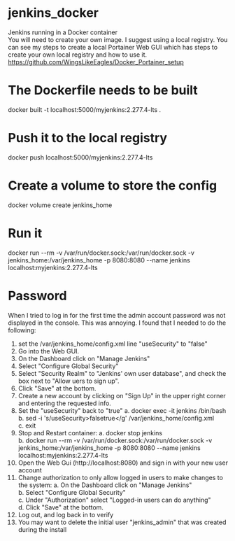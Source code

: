 # jenkins_docker
Jenkins running in a Docker container  
You will need to create your own image.  I suggest using a local registry.  You can see my steps to create a local Portainer Web GUI which has steps to create your own local registry and how to use it.  https://github.com/WingsLikeEagles/Docker_Portainer_setup  

# The Dockerfile needs to be built
docker built -t localhost:5000/myjenkins:2.277.4-lts .  

# Push it to the local registry
docker push localhost:5000/myjenkins:2.277.4-lts

# Create a volume to store the config
docker volume create jenkins_home

# Run it
docker run --rm -v /var/run/docker.sock:/var/run/docker.sock -v jenkins_home:/var/jenkins_home -p 8080:8080 --name jenkins localhost:myjenkins:2.277.4-lts

# Password
When I tried to log in for the first time the admin account password was not displayed in the console.  This was annoying.  I found that I needed to do the following:  
1. set the /var/jenkins_home/config.xml line "useSecurity" to "false"
2. Go into the Web GUI.
3. On the Dashboard click on "Manage Jenkins"
4. Select "Configure Global Security"
5. Select "Security Realm" to "Jenkins' own user database", and check the box next to "Allow uers to sign up".
6. Click "Save" at the bottom.
7. Create a new account by clicking on "Sign Up" in the upper right corner and entering the requested info.
8. Set the "useSecurity" back to "true"
  a. docker exec -it jenkins /bin/bash  
  b. sed -i 's/useSecurity>false</useSecurity>true</g' /var/jenkins_home/config.xml  
  c. exit  
8. Stop and Restart container:
  a. docker stop jenkins  
  b. docker run --rm -v /var/run/docker.sock:/var/run/docker.sock -v jenkins_home:/var/jenkins_home -p 8080:8080 --name jenkins localhost:myjenkins:2.277.4-lts  
9. Open the Web Gui (http://localhost:8080) and sign in with your new user account
10. Change authorization to only allow logged in users to make changes to the system:
  a. On the Dashboard click on "Manage Jenkins"  
  b. Select "Configure Global Security"  
  c. Under "Authorization" select "Logged-in users can do anything"  
  d. Click "Save" at the bottom.  
11. Log out, and log back in to verify
12. You may want to delete the initial user "jenkins_admin" that was created during the install
